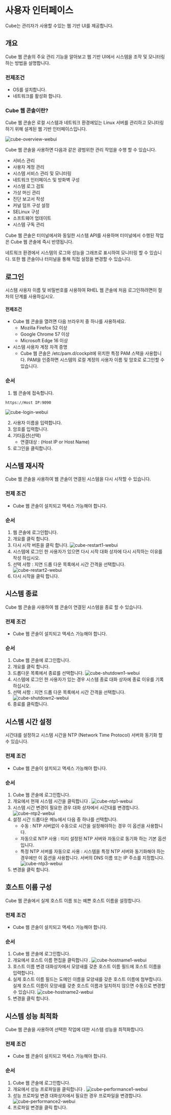 # 사용자 인터페이스
Cube는 관리자가 사용할 수있는 웹 기반 UI를 제공합니다.

## 개요
Cube 웹 콘솔의 주요 관리 기능을 알아보고 웹 기반 UI에서 시스템을 조작 및 모니터링 하는 방법을 설명합니다.

### 전제조건
* OS를 설치합니다.
* 네트워크를 활성화 합니다.

### Cube 웹 콘솔이란?
Cube 웹 콘솔은 로컬 시스템과 네트워크 환경에있는 Linux 서버를 관리하고 모니터링하기 위해 설계된 웹 기반 인터페이스입니다.

![cube-overview-webui](../../assets/images/cube_overview_webUI.png)

Cube 웹 콘솔을 사용하면 다음과 같은 광범위한 관리 작업을 수행 할 수 있습니다.

* 서비스 관리
* 사용자 계정 관리
* 시스템 서비스 관리 및 모니터링
* 네트워크 인터페이스 및 방화벽 구성
* 시스템 로그 검토
* 가상 머신 관리
* 진단 보고서 작성
* 커널 덤프 구성 설정
* SELinux 구성
* 소프트웨어 업데이트
* 시스템 구독 관리

Cube 웹 콘솔은 터미널에서와 동일한 시스템 API를 사용하며 터미널에서 수행된 작업은 Cube 웹 콘솔에 즉시 반영됩니다.

네트워크 환경에서 시스템의 로그와 성능을 그래프로 표시하여 모니터링 할 수 있습니다. 또한 웹 콘솔이나 터미널을 통해 직접 설정을 변경할 수 있습니다.


## 로그인
시스템 사용자 이름 및 비밀번호를 사용하여 RHEL 웹 콘솔에 처음 로그인하려면이 절차의 단계를 사용하십시오.

#### 전제조건
* Cube 웹 콘솔을 열려면 다음 브라우저 중 하나를 사용하세요.
    * Mozilla Firefox 52 이상
    * Google Chrome 57 이상
    * Microsoft Edge 16 이상
* 시스템 사용자 계정 자격 증명
    * Cube 웹 콘솔은 /etc/pam.d/cockpit에 위치한 특정 PAM 스택을 사용합니다. PAM을 인증하면 시스템의 로컬 계정의 사용자 이름 및 암호로 로그인할 수 있습니다.

### 순서
1. 웹 콘솔에 접속합니다.
 ```
 https://Host IP:9090
 ```
![cube-login-webui](../../assets/images/cube_login_webUI.png)

2. 사용자 이름을 입력합니다.
3. 암호를 입력합니다.
4. 기타옵션(선택)
    * 연결대상 : (Host IP or Host Name)
5. 로그인을 클릭합니다.

## 시스템 재시작
Cube 웹 콘솔을 사용하여 웹 콘솔이 연결된 시스템을 다시 시작할 수 있습니다.

### 전제 조건
* Cube 웹 콘솔이 설치되고 액세스 가능해야 합니다.

### 순서
1. 웹 콘솔에 로그인합니다.
2. 개요를 클릭 합니다.
3. 다시 시작 버튼을 클릭 합니다.
![cube-restart1-webui](../../assets/images/cube_restart1_webUI.png)
4. 시스템에 로그인 한 사용자가 있으면 다시 시작 대화 상자에 다시 시작하는 이유를 작성 하십시오.
5. 선택 사항 : 지연 드롭 다운 목록에서 시간 간격을 선택합니다.
![cube-restart2-webui](../../assets/images/cube_restart2_webUI.png)
6. 다시 시작을 클릭 합니다.


## 시스템 종료
Cube 웹 콘솔을 사용하여 웹 콘솔이 연결된 시스템을 종료 할 수 있습니다.

### 전제 조건
* Cube 웹 콘솔이 설치되고 액세스 가능해야 합니다.

### 순서
1. Cube 웹 콘솔에 로그인합니다.
2. 개요를 클릭 합니다.
3. 드롭다운 목록에서 종료를 선택합니다.
![cube-shutdown1-webui](../../assets/images/cube_shutdown1_webUI.png)
4. 시스템에 로그인 한 사용자가 있는 경우 시스템 종료 대화 상자에 종료 이유를 기록하십시오.
5. 선택 사항 : 지연 드롭 다운 목록에서 시간 간격을 선택합니다.
![cube-shutdown2-webui](../../assets/images/cube_shutdown2_webUI.png)
6. 종료를 클릭합니다.


## 시스템 시간 설정
시간대를 설정하고 시스템 시간을 NTP (Network Time Protocol) 서버와 동기화 할 수 있습니다.

### 전제 조건
* Cube 웹 콘솔이 설치되고 액세스 가능해야 합니다.

### 순서
1. Cube 웹 콘솔에 로그인합니다.
2. 개요에서 현재 시스템 시간을 클릭합니다 .
![cube-ntp1-webui](../../assets/images/cube_ntp1_webUI.png)
3. 시스템 시간 변경이 필요한 경우 대화 상자에서 시간대를 변경합니다.
![cube-ntp2-webui](../../assets/images/cube_ntp2_webUI.png)
4. 설정 시간 드롭다운 메뉴에서 다음 중 하나를 선택합니다.
    * 수동 : NTP 서버없이 수동으로 시간을 설정해야하는 경우 이 옵션을 사용합니다.
    * 자동으로 NTP 사용 : 미리 설정된 NTP 서버와 자동으로 동기화 하는 기본 옵션입니다.
    * 특정 NTP 서버를 자동으로 사용 : 시스템을 특정 NTP 서버와 동기화해야 하는 경우에만 이 옵션을 사용합니다. 서버의 DNS 이름 또는 IP 주소를 지정합니다.
![cube-ntp3-webui](../../assets/images/cube_ntp3_webUI.png)
5. 변경을 클릭 합니다.


## 호스트 이름 구성
Cube 웹 콘솔에서 실제 호스트 이름 또는 예쁜 호스트 이름을 설정합니다.

### 전제 조건
* Cube 웹 콘솔이 설치되고 액세스 가능해야 합니다.

### 순서
1. Cube 웹 콘솔에 로그인합니다.
2. 개요에서 호스트 이름 편집을 클릭합니다 .
![cube-hostname1-webui](../../assets/images/cube_hostname1_webUI.png)
3. 호스트 이름 변경 대화상자에서 모양새를 갖춘 호스트 이름 필드에 호스트 이름을 입력합니다.
4. 실제 호스트 이름 필드는 도메인 이름을 모양새를 갖춘 호스트 이름에 첨부합니다. 실제 호스트 이름이 모양새를 갖춘 호스트 이름과 일치하지 않으면 수동으로 변경할 수 있습니다.
![cube-hostname2-webui](../../assets/images/cube_hostname2_webUI.png)
5. 변경을 클릭 합니다.


## 시스템 성능 최적화
Cube 웹 콘솔을 사용하여 선택한 작업에 대한 시스템 성능을 최적화합니다.

### 전제 조건
* Cube 웹 콘솔이 설치되고 액세스 가능해야 합니다.

### 순서
1. Cube 웹 콘솔에 로그인합니다.
2. 개요에서  성능 프로파일을 클릭합니다 .
![cube-performance1-webui](../../assets/images/cube_performance1_webUI.png)
3. 성능 프로파일 변경 대화상자에서 필요한 경우 프로파일을 변경합니다.
![cube-performance2-webui](../../assets/images/cube_performance2_webUI.png)
4. 프로파일 변경을 클릭 합니다.